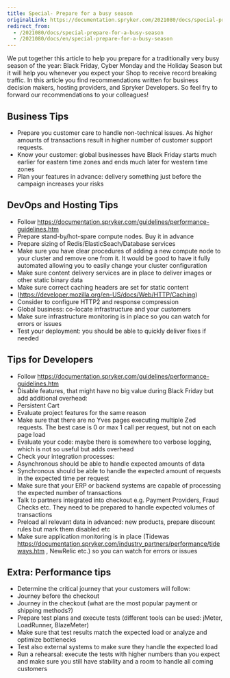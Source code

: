 ```yaml
---
title: Special- Prepare for a busy season
originalLink: https://documentation.spryker.com/2021080/docs/special-prepare-for-a-busy-season
redirect_from:
  - /2021080/docs/special-prepare-for-a-busy-season
  - /2021080/docs/en/special-prepare-for-a-busy-season
---
```


We put together this article to help you prepare for a traditionally very busy season of the year: Black Friday, Cyber Monday and the Holiday Season but it will help you whenever you expect your Shop to receive record breaking traffic. In this article you find recommendations written for business decision makers, hosting providers, and Spryker Developers. So feel fry to forward our recommendations to your colleagues!

## Business Tips

* Prepare you customer care to handle non-technical issues. As higher amounts of transactions result in higher number of customer support requests. 
* Know your customer: global businesses have Black Friday starts much earlier for eastern time zones and ends much later for western time zones
* Plan your features in advance: delivery something just before the campaign increases your risks 

## DevOps and Hosting Tips

* Follow https://documentation.spryker.com/guidelines/performance-guidelines.htm
* Prepare stand-by/hot-spare compute nodes. Buy it in advance 
* Prepare sizing of Redis/ElasticSeach/Database services 
* Make sure you have clear procedures of adding a new compute node to your cluster and remove one from it. It would be good to have it fully automated allowing you to easily change your cluster configuration
* Make sure content delivery services are in place to deliver images or other static binary data
* Make sure correct caching headers are set for static content 
* (https://developer.mozilla.org/en-US/docs/Web/HTTP/Caching)
* Consider to configure HTTP2 and response compression
* Global business: co-locate infrastructure and your customers
* Make sure infrastructure monitoring is in place so you can watch for errors or issues
* Test your deployment: you should be able to quickly deliver fixes if needed

## Tips for Developers

* Follow https://documentation.spryker.com/guidelines/performance-guidelines.htm
* Disable features, that might have no big value during Black Friday but add additional overhead:
* Persistent Cart 
* Evaluate project features for the same reason
* Make sure that there are no Yves pages executing multiple Zed requests. The best case is 0 or max 1 call per request, but not on each page load
* Evaluate your code: maybe there is somewhere too verbose logging, which is not so useful but adds overhead
* Check your integration processes:
* Asynchronous should be able to handle expected amounts of data
* Synchronous should be able to handle the expected amount of requests in the expected time per request
* Make sure that your ERP or backend systems are capable of processing the expected number of transactions
* Talk to partners integrated into checkout e.g. Payment Providers, Fraud Checks etc. They need to be prepared to handle expected volumes of transactions
* Preload all relevant data in advanced: new products, prepare discount rules but mark them disabled etc
* Make sure application monitoring is in place (Tidewas https://documentation.spryker.com/industry_partners/performance/tideways.htm , NewRelic etc.) so you can watch for errors or issues

## Extra: Performance tips

* Determine the critical journey that your customers will follow:
* Journey before the checkout
* Journey in the checkout (what are the most popular payment or shipping methods?)
* Prepare test plans and execute tests (different tools can be used: jMeter, LoadRunner, BlazeMeter)
* Make sure that test results match the expected load or analyze and optimize bottlenecks
* Test also external systems to make sure they handle the expected load
* Run a rehearsal: execute the tests with higher numbers than you expect and make sure you still have stability and a room to handle all coming customers

